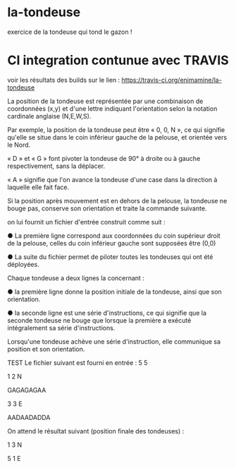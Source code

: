 # la-tondeuse
exercice de la tondeuse qui tond le gazon !


# CI integration contunue avec TRAVIS 

voir les résultats des builds sur le lien : https://travis-ci.org/enimamine/la-tondeuse


La position de la tondeuse est représentée par une combinaison de coordonnées (x,y) 
et d'une lettre indiquant l'orientation selon la notation cardinale anglaise (N,E,W,S). 

Par exemple, la position de la tondeuse peut être « 0, 0, N », ce qui signifie qu'elle se situe dans le coin inférieur gauche de la pelouse, et orientée vers le Nord. 

« D » et « G » font pivoter la tondeuse de 90° à droite ou à gauche respectivement, sans la déplacer. 

« A » signifie que l'on avance la tondeuse d'une case dans la direction à laquelle elle fait face. 

Si la position après mouvement est en dehors de la pelouse, la tondeuse ne bouge pas, conserve son orientation et traite la commande suivante. 

on lui fournit un fichier d'entrée construit comme suit : 

● La première ligne correspond aux coordonnées du coin supérieur droit de la pelouse, celles du coin inférieur gauche sont supposées être (0,0) 

● La suite du fichier permet de piloter toutes les tondeuses qui ont été déployées.

 Chaque tondeuse a deux lignes la concernant : 
 
● la première ligne donne la position initiale de la tondeuse, ainsi que son orientation. 

● la seconde ligne est une série d'instructions, ce qui signifie que la seconde tondeuse ne bouge que lorsque la première a exécuté intégralement sa série d'instructions. 


Lorsqu'une tondeuse achève une série d'instruction, elle communique sa position et son orientation. 

TEST Le fichier suivant est fourni en entrée : 
5 5 

1 2 N 

GAGAGAGAA 

3 3 E 

AADAADADDA

On attend le résultat suivant (position finale des tondeuses) : 

1 3 N 

5 1 E
